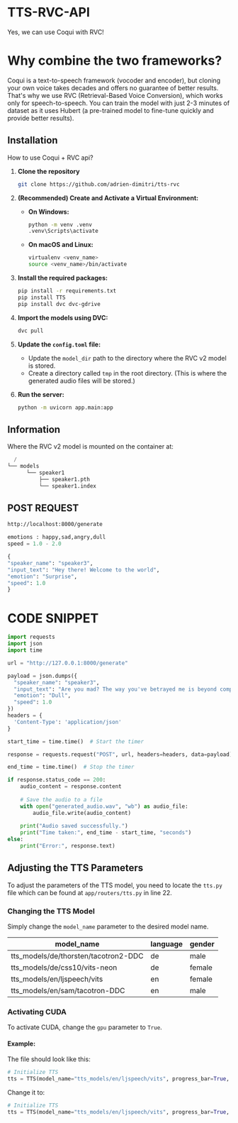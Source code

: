
# TTS-RVC-API

Yes, we can use Coqui with RVC!

# Why combine the two frameworks?

Coqui is a text-to-speech framework (vocoder and encoder), but cloning your own voice takes decades and offers no guarantee of better results. That's why we use RVC (Retrieval-Based Voice Conversion), which works only for speech-to-speech. You can train the model with just 2-3 minutes of dataset as it uses Hubert (a pre-trained model to fine-tune quickly and provide better results).


## Installation

How to use Coqui + RVC api?

1. **Clone the repository**

    ```bash
    git clone https://github.com/adrien-dimitri/tts-rvc
    ```

2. **(Recommended) Create and Activate a Virtual Environment:**

   - **On Windows:**

     ```bash
     python -m venv .venv
     .venv\Scripts\activate
     ```

   - **On macOS and Linux:**

     ```bash
     virtualenv <venv_name>
     source <venv_name>/bin/activate
     ```

3. **Install the required packages:**

    ```bash
    pip install -r requirements.txt
    pip install TTS
    pip install dvc dvc-gdrive
    ```

4. **Import the models using DVC:**

    ```bash
    dvc pull
    ```

5. **Update the `config.toml` file:**

    - Update the `model_dir` path to the directory where the RVC v2 model is stored.
    - Create a directory called `tmp` in the root directory. (This is where the generated audio files will be stored.)


6. **Run the server:**

    ```bash
    python -m uvicorn app.main:app
    ```


## Information

Where the RVC v2 model is mounted on the container at:

```python
  /
└── models
      └── speaker1
          ├── speaker1.pth
          └── speaker1.index
```


## POST REQUEST

```bash
http://localhost:8000/generate
```

```python
emotions : happy,sad,angry,dull
speed = 1.0 - 2.0
```

```python
{
"speaker_name": "speaker3",
"input_text": "Hey there! Welcome to the world",
"emotion": "Surprise",
"speed": 1.0
}
```
   
# CODE SNIPPET

```python
import requests
import json
import time

url = "http://127.0.0.1:8000/generate"

payload = json.dumps({
  "speaker_name": "speaker3",
  "input_text": "Are you mad? The way you've betrayed me is beyond comprehension, a slap in the face that's left me boiling with an anger so intense it's as if you've thrown gasoline on a fire, utterly destroying any trust that was left.",
  "emotion": "Dull",
  "speed": 1.0
})
headers = {
  'Content-Type': 'application/json'
}

start_time = time.time()  # Start the timer

response = requests.request("POST", url, headers=headers, data=payload)

end_time = time.time()  # Stop the timer

if response.status_code == 200:
    audio_content = response.content
    
    # Save the audio to a file
    with open("generated_audio.wav", "wb") as audio_file:
        audio_file.write(audio_content)
        
    print("Audio saved successfully.")
    print("Time taken:", end_time - start_time, "seconds")
else:
    print("Error:", response.text)
```

## Adjusting the TTS Parameters

To adjust the parameters of the TTS model, you need to locate the `tts.py`  file which can be found at `app/routers/tts.py` in line 22.

### Changing the TTS Model

Simply change the `model_name` parameter to the desired model name.

| model_name| language | gender |
|------------|----------|--------|
| tts_models/de/thorsten/tacotron2-DDC | de | male   |
| tts_models/de/css10/vits-neon        | de | female |
| tts_models/en/ljspeech/vits          | en | female |
| tts_models/en/sam/tacotron-DDC       | en | male   |



### Activating CUDA

To activate CUDA, change the `gpu` parameter to `True`.

#### Example:

The file should look like this:

```python
# Initialize TTS
tts = TTS(model_name="tts_models/en/ljspeech/vits", progress_bar=True, gpu=False)
```

Change it to:
  
```python
# Initialize TTS
tts = TTS(model_name="tts_models/en/ljspeech/vits", progress_bar=True, gpu=True)
```
